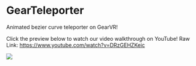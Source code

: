 # GearTeleporter
Animated bezier curve teleporter on GearVR!

 Click the preview below to watch our video walkthrough on YouTube! Raw Link: https://www.youtube.com/watch?v=DRzGEHZKeic

<p>
  <a href=https://www.youtube.com/watch?v=DRzGEHZKeic target="_blank"><img src="tele.gif" style="min-width:100% !important;"></a>
</p>
